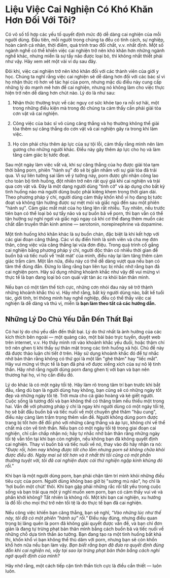 # Liệu Việc Cai Nghiện Có Khó Khăn Hơn Đối Với Tôi?

Có vô số tổ hợp các yếu tố quyết định mức độ dễ dàng cai nghiện của mỗi người dùng. Đầu tiên, mỗi người trong chúng ta đều có tính cách, sự nghiệp, hoàn cảnh cá nhân, thời điểm, quá trình trao đổi chất, v.v. nhất định. Một số ngành nghề có thể khiến việc cai nghiện trở nên khó khăn hơn những ngành nghề khác, nhưng miễn là sự tẩy não được loại bỏ, thì không nhất thiết phải như vậy. Hãy xem xét một vài ví dụ sau đây.

Đôi khi, việc cai nghiện trở nên khó khăn đối với các thành viên của giới y học. Chúng ta nghĩ rằng việc cai nghiện sẽ dễ dàng hơn đối với các bác sĩ vì họ nhận thức rõ hơn về tác hại của porn, nhưng mặc dù điều này cung cấp những lý do mạnh mẽ hơn để cai nghiện, nhưng nó không làm cho việc thực hiện trở nên dễ dàng hơn chút nào. Lý do là như sau:

1. Nhận thức thường trực về các nguy cơ sức khỏe tạo ra nỗi sợ hãi, một trong những điều kiện mà trong đó chúng ta cảm thấy cần phải giải tỏa cơn vật vã cai nghiện.

2. Công việc của bác sĩ vô cùng căng thẳng và họ thường không thể giải tỏa thêm sự căng thẳng do cơn vật vã cai nghiện gây ra trong khi làm việc.

3. Họ còn phải chịu thêm áp lực của sự tội lỗi, cảm thấy rằng mình nên làm gương cho những người khác. Điều này gây thêm áp lực cho họ và làm tăng cảm giác bị tước đoạt.

Sau một ngày làm việc vất vả, khi sự căng thẳng của họ được giải tỏa tạm thời bằng porn, phiên "hành sự" đó sẽ bị gắn nhầm với sự giải tỏa đã trải qua. Vì sự liên tưởng sai lầm về ý tưởng này, porn được ghi nhận công lao cho toàn bộ tình huống, đột nhiên trở nên rất quý giá khi cai nghiện và trải qua cơn vật vã. Đây là một dạng người dùng "tình cờ" và áp dụng cho bất kỳ tình huống nào mà người dùng buộc phải kiêng khem trong thời gian dài. Theo phương pháp ý chí, người dùng cảm thấy khốn khổ vì họ đang bị tước đoạt và không tận hưởng được sự mệt mỏi và giấc ngủ đến sau một phiên "hành sự". Cảm giác mất mát của họ tăng lên rất nhiều. Tuy nhiên, nếu trước tiên bạn có thể loại bỏ sự tẩy não và sự buồn bã về porn, thì bạn vẫn có thể tận hưởng sự nghỉ ngơi và giấc ngủ ngay cả khi cơ thể đang thèm muốn các chất dẫn truyền thần kinh amine — serotonin, norepinephrine và dopamine.

Một tình huống khó khăn khác là sự buồn chán, đặc biệt là khi kết hợp với các giai đoạn căng thẳng. Các ví dụ điển hình là sinh viên và cha mẹ đơn thân, công việc vừa căng thẳng lại vừa đơn điệu. Trong quá trình cố gắng cai nghiện bằng phương pháp ý chí, người độc thân có nhiều thời gian để buồn bã và tiếc nuối về ‘mất mát’ của mình, điều này lại làm tăng thêm cảm giác trầm cảm. Một lần nữa, điều này có thể dễ dàng vượt qua nếu bạn có tâm thế đúng đắn. Đừng lo lắng rằng bạn liên tục bị nhắc nhở rằng bạn đã cai nghiện porn. Hãy sử dụng những khoảnh khắc như vậy để vui mừng vì thực tế là bạn đang loại bỏ con quái vật tàn ác ra khỏi bản thân mình.

Nếu bạn có một tâm thế tích cực, những cơn nhói đau này sẽ trở thành những khoảnh khắc thú vị. Hãy nhớ rằng, bất kỳ người dùng nào, bất kể tuổi tác, giới tính, trí thông minh hay nghề nghiệp, đều có thể thấy việc cai nghiện là dễ dàng và thú vị, miễn là **bạn làm theo tất cả các hướng dẫn.**

## Những Lý Do Chủ Yếu Dẫn Đến Thất Bại

Có hai lý do chủ yếu dẫn đến thất bại. Lý do thứ nhất là ảnh hưởng của các kích thích bên ngoài — một quảng cáo, một bài báo trực tuyến, duyệt web trên internet, v.v. Họ thấy mình rơi vào khoảnh khắc yếu đuối, hoặc thậm chí trở nên ghen tị khi thấy sự thân mật trong các tình huống xã hội. Chủ đề này đã được thảo luận chi tiết ở trên. Hãy sử dụng khoảnh khắc đó để tự nhắc nhở bản thân rằng không có thứ gọi là một lần "ghé thăm" hay "liếc mắt". Hãy vui mừng vì thực tế là bạn đã phá vỡ được xiềng xích của sự nô lệ tinh thần. Hãy nhớ rằng người dùng porn đang ghen tị với bạn và bạn nên thương hại họ, vì họ cần điều đó.

Lý do khác là có một ngày tồi tệ. Hãy làm rõ trong tâm trí bạn trước khi bắt đầu, rằng dù bạn là người dùng hay không, bạn cũng sẽ có những ngày tốt đẹp và những ngày tồi tệ. Trời mưa cho cả giáo hoàng và kẻ giết người. Cuộc sống là tương đối và bạn không thể có thăng trầm nếu thiếu một trong hai. Vấn đề với phương pháp ý chí là ngay khi người dùng có một ngày tồi tệ, họ sẽ bắt đầu buồn bã và tiếc nuối về một chuyến ghé thăm "hậu cung", điều này càng làm trầm trọng thêm vấn đề. Người không dùng porn được trang bị tốt hơn để đối phó với những căng thẳng và áp lực, không chỉ về thể chất mà còn về tinh thần. Nếu bạn có một ngày tồi tệ trong giai đoạn cai nghiện, chỉ cần chấp nhận nó; hãy tự nhắc nhở bản thân rằng những ngày tồi tệ vẫn tồn tại khi bạn còn nghiện, nếu không bạn đã không quyết định cai nghiện. Thay vì buồn bã và tiếc nuối về nó, thay vào đó hãy nhận ra nó: *"Được rồi, hôm nay không được tốt cho lắm nhưng porn sẽ không chữa khỏi được điều đó. Ngày mai sẽ tốt hơn và ít nhất thì tôi cũng có một phần thưởng tuyệt vời, tôi đã cai nghiện được cái thứ nghiện ngập kinh khủng đó rồi."*

Khi bạn là một người dùng porn, bạn phải chặn tâm trí mình khỏi những điều tiêu cực của porn. Người dùng không bao giờ bị "sương mù não", họ chỉ là ‘hơi buồn một chút’ thôi. Khi bạn gặp phải những rắc rối tất yếu trong cuộc sống và bạn trải qua một ý nghĩ muốn xem porn, bạn có cảm thấy vui vẻ và phấn khởi không? Tất nhiên là không rồi. Một khi bạn cai nghiện, xu hướng là đổ lỗi cho mọi thứ trở nên tồi tệ là do thực tế bạn đã cai nghiện.

Nếu công việc khiến bạn căng thẳng, bạn sẽ nghĩ, *"Vào những lúc như thế này, tôi đã có một phiên "hành sự" rồi."* Điều này đúng, nhưng điều quan trọng bị lãng quên là porn đã không giải quyết được vấn đề, và bạn chỉ đơn giản là đang tự trừng phạt bản thân mình bằng cách buồn bã và tiếc nuối về những chỗ dựa tinh thần ảo tưởng. Bạn đang tạo ra một tình huống bất khả thi, khốn khổ vì bạn không thể thủ dâm với porn, nhưng bạn sẽ còn khốn khổ hơn nữa nếu bạn làm vậy. *Bạn biết rằng bạn đã đưa ra quyết định đúng đắn khi cai nghiện nó, vậy tại sao lại trừng phạt bản thân bằng cách nghi ngờ quyết định của mình?*

Hãy nhớ rằng, một cách tiếp cận tinh thần tích cực là điều cần thiết — luôn luôn.

